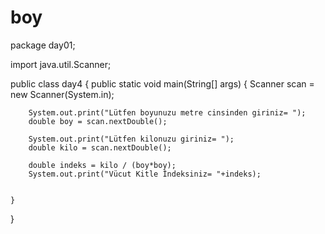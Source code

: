 # boy
package day01;

import java.util.Scanner;

public class day4 {
    public static void main(String[] args) {
        Scanner scan = new Scanner(System.in);

        System.out.print("Lütfen boyunuzu metre cinsinden giriniz= ");
        double boy = scan.nextDouble();

        System.out.print("Lütfen kilonuzu giriniz= ");
        double kilo = scan.nextDouble();

        double indeks = kilo / (boy*boy);
        System.out.print("Vücut Kitle İndeksiniz= "+indeks);


    }
}

